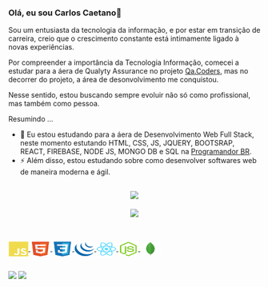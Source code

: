 ### Olá, eu sou Carlos Caetano👋

Sou um entusiasta da tecnologia da informação, e por estar em transição de carreira, creio que o crescimento constante está intimamente ligado à novas experiências.

Por compreender a importância da Tecnologia Informação, comecei a estudar para a áera de Qualyty Assurance no projeto <a href="https://www.linkedin.com/company/qa-coders/"> Qa.Coders</a>, mas no decorrer do projeto, a área de desonvolvimento me conquistou.

Nesse sentido, estou buscando sempre evoluir não só como profissional, mas também como pessoa.

Resumindo ...

- 🌱 Eu estou estudando para a áera de Desenvolvimento Web Full Stack, neste momento estutando HTML, CSS, JS, JQUERY, BOOTSRAP, REACT, FIREBASE, NODE JS, MONGO DB e SQL na <a href="https://programadorbr.com/"> Programandor BR</a>.
- ⚡ Além disso, estou estudando sobre como desenvolver softwares web de maneira moderna e ágil.

##

<div align="center">
  <a href="https://github.com/carloscaetano-dev">
  <img height="180em" src="https://github-readme-stats.vercel.app/api?username=carloscaetano-dev&show_icons=true&theme=dark&include_all_commits=true&count_private=true"/><br><br>
  <img height="180em" src="https://github-readme-stats.vercel.app/api/top-langs/?username=carloscaetano-dev&layout=compact&langs_count=7&theme=dark"/>
</div>
  
  ##
  
 <div style="display: inline_block"><br>
  <img align="center" alt="Js" height="30" width="40" src="https://raw.githubusercontent.com/devicons/devicon/master/icons/javascript/javascript-plain.svg">
  <img align="center" alt="HTML" height="30" width="40" src="https://raw.githubusercontent.com/devicons/devicon/master/icons/html5/html5-original.svg">
  <img align="center" alt="CSS" height="30" width="40" src="https://raw.githubusercontent.com/devicons/devicon/master/icons/css3/css3-original.svg">
  <img align="center" alt="CSS" height="30" width="40" src="https://raw.githubusercontent.com/devicons/devicon/master/icons/jquery/jquery-original.svg">
  <img align="center" alt="CSS" height="30" width="40" src="https://raw.githubusercontent.com/devicons/devicon/master/icons/react/react-original.svg">
  <img align="center" alt="CSS" height="30" width="40" src="https://raw.githubusercontent.com/devicons/devicon/master/icons/nodejs/nodejs-original.svg">
  <img align="center" alt="CSS" height="30" width="40" src="https://raw.githubusercontent.com/devicons/devicon/master/icons/mongodb/mongodb-original.svg">
</div>
  
  ##
  
  <div> 
   <a href="https://www.linkedin.com/in/carlos-caetano-678a5022b" target="_blank"><img src="https://img.shields.io/badge/-LinkedIn-%230077B5?style=for-the-badge&logo=linkedin&logoColor=white" target="_blank"></a>
    <a href="mailto:caetanotpd@gmail" target="_blank"><img src="https://img.shields.io/badge/Gmail-D14836?style=for-the-badge&logo=gmail&logoColor=white"></a>
   </div>
